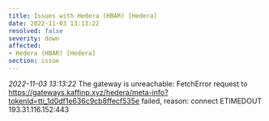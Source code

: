 ```yaml
---
title: Issues with Hedera (HBAR) [Hedera]
date: 2022-11-03 13:13:22
resolved: false
severity: down
affected:
- Hedera (HBAR) [Hedera]
section: issue
---
```


*2022-11-03 13:13:22* The gateway is unreachable: FetchError request to https://gateways.kaffinp.xyz/hedera/meta-info?tokenId=tti_1d0df1e636c9cb8ffecf535e failed, reason: connect ETIMEDOUT 193.31.116.152:443